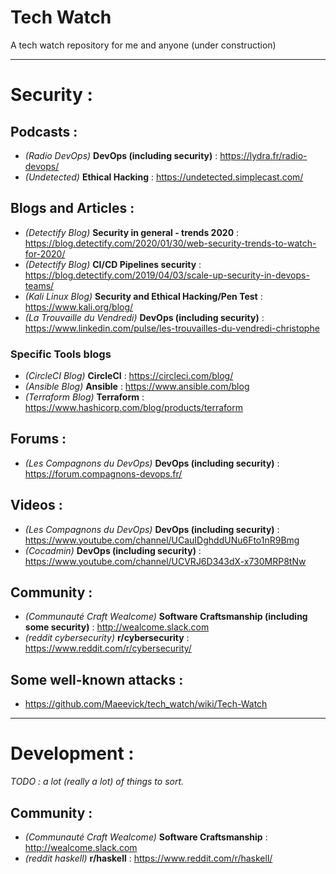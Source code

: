 # Tech Watch
A tech watch repository for me and anyone (under construction)

__________________________________________
# Security : 

## Podcasts :
- *(Radio DevOps)* **DevOps (including security)** : https://lydra.fr/radio-devops/
- *(Undetected)* **Ethical Hacking** : https://undetected.simplecast.com/

## Blogs and Articles : 
- *(Detectify Blog)* **Security in general - trends 2020** : https://blog.detectify.com/2020/01/30/web-security-trends-to-watch-for-2020/
- *(Detectify Blog)* **CI/CD Pipelines security** : https://blog.detectify.com/2019/04/03/scale-up-security-in-devops-teams/
- *(Kali Linux Blog)* **Security and Ethical Hacking/Pen Test** : https://www.kali.org/blog/
- *(La Trouvaille du Vendredi)* **DevOps (including security)** : https://www.linkedin.com/pulse/les-trouvailles-du-vendredi-christophe
### Specific Tools blogs
- *(CircleCI Blog)* **CircleCI** : https://circleci.com/blog/
- *(Ansible Blog)* **Ansible** : https://www.ansible.com/blog
- *(Terraform Blog)* **Terraform** : https://www.hashicorp.com/blog/products/terraform

## Forums :
- *(Les Compagnons du DevOps)* **DevOps (including security)** : https://forum.compagnons-devops.fr/

## Videos : 
- *(Les Compagnons du DevOps)* **DevOps (including security)** : https://www.youtube.com/channel/UCauIDghddUNu6Fto1nR9Bmg
- *(Cocadmin)* **DevOps (including security)** : https://www.youtube.com/channel/UCVRJ6D343dX-x730MRP8tNw

## Community : 
- *(Communauté Craft Wealcome)* **Software Craftsmanship (including some security)** : http://wealcome.slack.com
- *(reddit cybersecurity)* **r/cybersecurity** : https://www.reddit.com/r/cybersecurity/

## Some well-known attacks : 
- https://github.com/Maeevick/tech_watch/wiki/Tech-Watch

__________________________________________
# Development : 

*_TODO_ : a lot (really a lot) of things to sort.*

## Community : 
- *(Communauté Craft Wealcome)* **Software Craftsmanship** : http://wealcome.slack.com
- *(reddit haskell)* **r/haskell** : https://www.reddit.com/r/haskell/
